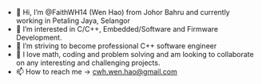 - 👋 Hi, I’m @FaithWH14 (Wen Hao) from Johor Bahru and currently working in Petaling Jaya, Selangor
- 👀 I’m interested in C/C++, Embedded/Software and Firmware Development.
- 🌱 I’m striving to become professional C++ software engineer
- 💞️ I love math, coding and problem solving and am looking to collaborate on any interesting and challenging projects.
- 📫 How to reach me -> cwh.wen.hao@gmail.com

<!---
FaithWH14/FaithWH14 is a ✨ special ✨ repository because its `README.md` (this file) appears on your GitHub profile.
You can click the Preview link to take a look at your changes.
--->
